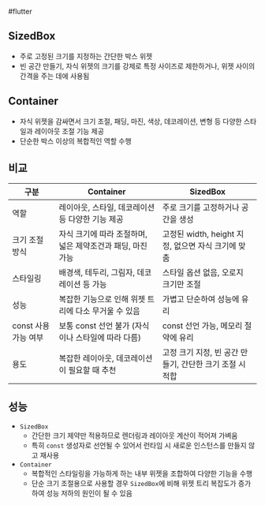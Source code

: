 #flutter 

## SizedBox
- 주로 고정된 크기를 지정하는 간단한 박스 위젯
- 빈 공간 만들기, 자식 위젯의 크기를 강제로 특정 사이즈로 제한하거나, 위젯 사이의 간격을 주는 데에 사용됨


## Container
- 자식 위젯을 감싸면서 크기 조절, 패딩, 마진, 색상, 데코레이션, 변형 등 다양한 스타일과 레이아웃 조절 기능 제공
- 단순한 박스 이상의 복합적인 역할 수행

## 비교

| 구분             | Container                          | SizedBox                            |
| -------------- | ---------------------------------- | ----------------------------------- |
| 역할             | 레이아웃, 스타일, 데코레이션 등 다양한 기능 제공       | 주로 크기를 고정하거나 공간을 생성                 |
| 크기 조절 방식       | 자식 크기에 따라 조절하며, 넓은 제약조건과 패딩, 마진 가능 | 고정된 width, height 지정, 없으면 자식 크기에 맞춤 |
| 스타일링           | 배경색, 테두리, 그림자, 데코레이션 등 가능          | 스타일 옵션 없음, 오로지 크기만 조절               |
| 성능             | 복잡한 기능으로 인해 위젯 트리에 다소 무거울 수 있음     | 가볍고 단순하여 성능에 유리                     |
| const 사용 가능 여부 | 보통 const 선언 불가 (자식이나 스타일에 따라 다름)   | const 선언 가능, 메모리 절약에 유리             |
| 용도             | 복잡한 레이아웃, 데코레이션이 필요할 때 추천          | 고정 크기 지정, 빈 공간 만들기, 간단한 크기 조절 시 적합  |

## 성능
- `SizedBox`
	- 간단한 크기 제약만 적용하므로 렌더링과 레이아웃 계산이 적어져 가벼움
	- 특히 `const` 생성자로 선언될 수 있어서 런타임 시 새로운 인스턴스를 만들지 않고 재사용
- `Container`
	- 복합적인 스타일링을 가능하게 하는 내부 위젯을 조합하여 다양한 기능을 수행
	- 단순 크기 조절용으로 사용할 경우 `SizedBox`에 비해 위젯 트리 복잡도가 증가하여 성능 저하의 원인이 될 수 있음

